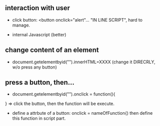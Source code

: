 ## interaction with user

- click button:
<button onclick="alert"...
"IN LINE SCRIPT", hard to manage.

- internal Javascript (better)
<body>
  <script type="text/javascript">
  XXXXXXX
  </script>


## change content of an element
- document.getelementbyid("").innerHTML=XXXX
(change it DIRECRLY, w/o press any button)

## press a button, then...
- document.getelementbyid("").onclick = function(){

}
  => click the button, then the function will be execute.

- define a attrbute of a button: onclick = nameOfFunction{)
 then define this function in script part.

